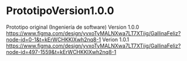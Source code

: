 # PrototipoVersion1.0.0
Prototipo original (Ingeniería de software)
Version 1.0.0
https://www.figma.com/design/yvxoTyMALNXwa7LT7XTiig/GallinaFeliz?node-id=0-1&t=kErWCHKKlXwh2nq8-1
Verion 1.0.1
https://www.figma.com/design/yvxoTyMALNXwa7LT7XTiig/GallinaFeliz?node-id=497-1559&t=kErWCHKKlXwh2nq8-1
